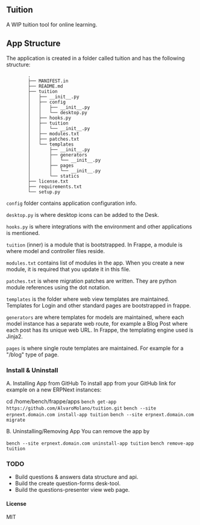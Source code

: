 ## Tuition
A WIP tuition tool for online learning.


## App Structure
The application is created in a folder called tuition and has the following structure:

```
        .
        ├── MANIFEST.in
        ├── README.md
        ├── tuition
        │   ├── __init__.py
        │   ├── config
        │   │   ├── __init__.py
        │   │   └── desktop.py
        │   ├── hooks.py
        │   ├── tuition
        │   │   └── __init__.py
        │   ├── modules.txt
        │   ├── patches.txt
        │   └── templates
        │       ├── __init__.py
        │       ├── generators
        │       │   └── __init__.py
        │       ├── pages
        │       │   └── __init__.py
        │       └── statics
        ├── license.txt
        ├── requirements.txt
        └── setup.py
```



`config` folder contains application configuration info.

`desktop.py` is where desktop icons can be added to the Desk.

`hooks.py` is where integrations with the environment and other applications is mentioned.

`tuition` (inner) is a module that is bootstrapped. In Frappe, a module is where model and controller files reside.

`modules.txt` contains list of modules in the app. When you create a new module, it is required that you update it in this file.

`patches.txt` is where migration patches are written. They are python module references using the dot notation.

`templates` is the folder where web view templates are maintained. Templates for Login and other standard pages are bootstrapped in frappe.

`generators` are where templates for models are maintained, where each model instance has a separate web route, for example a Blog Post where each post has its unique web URL. In Frappe, the templating engine used is Jinja2.

`pages` is where single route templates are maintained. For example for a "/blog" type of page.

### Install & Uninstall

A. Installing App from GitHub
To install app from your GitHub link for example on a new ERPNext instances:

cd /home/bench/frappe/apps
`bench get-app https://github.com/AlvaroMolano/tuition.git`
`bench --site erpnext.domain.com install-app tuition`
`bench --site erpnext.domain.com migrate`

B. Uninstalling/Removing App
You can remove the app by

`bench --site erpnext.domain.com uninstall-app tuition`
`bench remove-app tuition`


### TODO
- Build questions & answers data structure and api.
- Build the create question-forms desk-tool.
- Build the questions-presenter view web page.


#### License

MIT